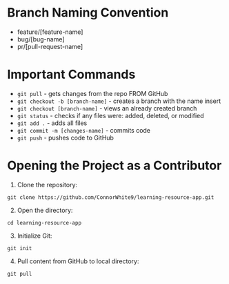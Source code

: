 # Branch Naming Convention
* feature/[feature-name]
* bug/[bug-name]
* pr/[pull-request-name]

# Important Commands
* ```git pull``` - gets changes from the repo FROM GitHub
* ```git checkout -b [branch-name]``` - creates a branch with the name insert
* ```git checkout [branch-name]``` - views an already created branch
* ```git status``` - checks if any files were: added, deleted, or modified
* ```git add .``` - adds all files
* ```git commit -m [changes-name]``` - commits code
* ```git push``` - pushes code to GitHub

# Opening the Project as a Contributor
1. Clone the repository:
```
git clone https://github.com/ConnorWhite9/learning-resource-app.git
```
2. Open the directory:
```
cd learning-resource-app
```
3. Initialize Git:
```
git init
```
4. Pull content from GitHub to local directory:
```
git pull
```